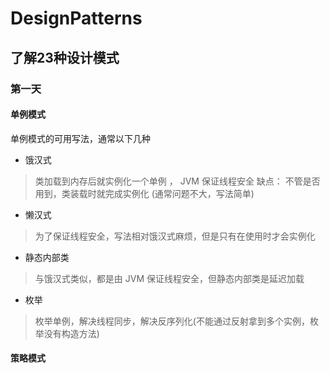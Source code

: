 # DesignPatterns
## 了解23种设计模式
### 第一天
#### 单例模式
单例模式的可用写法，通常以下几种
- 饿汉式 
> 类加载到内存后就实例化一个单例 ， JVM 保证线程安全 
> 缺点： 不管是否用到，类装载时就完成实例化 (通常问题不大，写法简单)
- 懒汉式
> 为了保证线程安全，写法相对饿汉式麻烦，但是只有在使用时才会实例化
- 静态内部类
> 与饿汉式类似，都是由 JVM 保证线程安全，但静态内部类是延迟加载
- 枚举
> 枚举单例，解决线程同步，解决反序列化(不能通过反射拿到多个实例，枚举没有构造方法)
#### 策略模式
